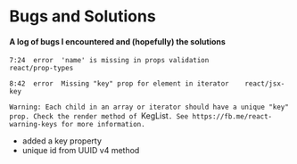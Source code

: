 # Bugs and Solutions
#### A log of bugs I encountered and (hopefully) the solutions



`7:24  error  'name' is missing in props validation            react/prop-types`



`8:42  error  Missing "key" prop for element in iterator    react/jsx-key`



`Warning: Each child in an array or iterator should have a unique "key" prop. Check the render method of `KegList`. See https://fb.me/react-warning-keys for more information.`

* added a key property
* unique id from UUID v4 method